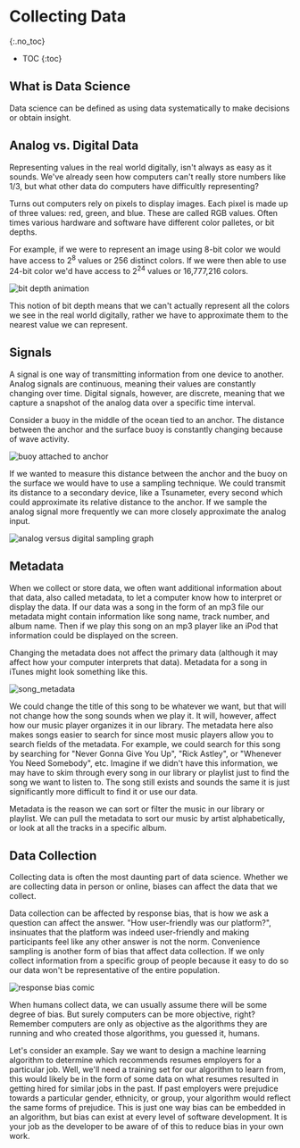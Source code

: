 # Collecting Data
{:.no_toc}

* TOC
{:toc}

## What is Data Science

Data science can be defined as using data systematically to make decisions or obtain insight.

## Analog vs. Digital Data

Representing values in the real world digitally, isn't always as easy as it sounds. We've already seen how computers can't really store numbers like 1/3, but what other data do computers have difficultly representing?

Turns out computers rely on pixels to display images. Each pixel is made up of three values: red, green, and blue. These are called RGB values. Often times various hardware and software have different color palletes, or bit depths.

For example, if we were to represent an image using 8-bit color we would have access to 2<sup>8</sup> values or 256 distinct colors. If we were then able to use 24-bit color we'd have access to 2<sup>24</sup> values or 16,777,216 colors.

![bit depth animation](bit_depth.gif)

This notion of bit depth means that we can't actually represent all the colors we see in the real world digitally, rather we have to approximate them to the nearest value we can represent.

## Signals

A signal is one way of transmitting information from one device to another. Analog signals are continuous, meaning their values are constantly changing over time. Digital signals, however, are discrete, meaning that we capture a snapshot of the analog data over a specific time interval.

Consider a buoy in the middle of the ocean tied to an anchor. The distance between the anchor and the surface buoy is constantly changing because of wave activity.

![buoy attached to anchor](buoys.jpg)

If we wanted to measure this distance between the anchor and the buoy on the surface we would have to use a sampling technique. We could transmit its distance to a secondary device, like a Tsunameter, every second which could approximate its relative distance to the anchor. If we sample the analog signal more frequently we can more closely approximate the analog input.

![analog versus digital sampling graph](digital_sampling.png)

## Metadata

When we collect or store data, we often want additional information about that data, also called metadata, to let a computer know how to interpret or display the data. If our data was a song in the form of an mp3 file our metadata might contain information like song name, track number, and album name. Then if we play this song on an mp3 player like an iPod that information could be displayed on the screen.

Changing the metadata does not affect the primary data (although it may affect how your computer interprets that data). Metadata for a song in iTunes might look something like this.

![song_metadata](song_metadata.png)

We could change the title of this song to be whatever we want, but that will not change how the song sounds when we play it. It will, however, affect how our music player organizes it in our library. The metadata here also makes songs easier to search for since most music players allow you to search fields of the metadata. For example, we could search for this song by searching for "Never Gonna Give You Up", "Rick Astley", or "Whenever You Need Somebody", etc. Imagine if we didn't have this information, we may have to skim through every song in our library or playlist just to find the song we want to listen to. The song still exists and sounds the same it is just significantly more difficult to find it or use our data.

Metadata is the reason we can sort or filter the music in our library or playlist. We can pull the metadata to sort our music by artist alphabetically, or look at all the tracks in a specific album.

## Data Collection

Collecting data is often the most daunting part of data science. Whether we are collecting data in person or online, biases can affect the data that we collect.

Data collection can be affected by response bias, that is how we ask a question can affect the answer. "How user-friendly was our platform?", insinuates that the platform was indeed user-friendly and making participants feel like any other answer is not the norm. Convenience sampling is another form of bias that affect data collection. If we only collect information from a specific group of people because it easy to do so our data won't be representative of the entire population.

![response bias comic](bias.jpg)

When humans collect data, we can usually assume there will be some degree of bias. But surely computers can be more objective, right? Remember computers are only as objective as the algorithms they are running and who created those algorithms, you guessed it, humans.

Let's consider an example. Say we want to design a machine learning algorithm to determine which recommends resumes employers for a particular job. Well, we'll need a training set for our algorithm to learn from, this would likely be in the form of some data on what resumes resulted in getting hired for similar jobs in the past. If past employers were prejudice towards a particular gender, ethnicity, or group, your algorithm would reflect the same forms of prejudice. This is just one way bias can be embedded in an algorithm, but bias can exist at every level of software development. It is your job as the developer to be aware of of this to reduce bias in your own work.
